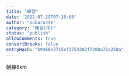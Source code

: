 ```yaml
---
title: "練習"
date: '2022-07-29T07:10:00'
author: "subaru44k"
category: "練習(中)"
status: "publish"
allowComments: true
convertBreaks: false
entryHash: "b9466e3715ef3754382f7308a76a250a"
---
```

朝練8km
